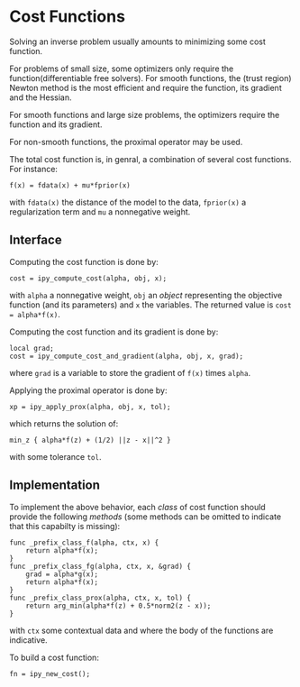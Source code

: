 # Cost Functions

Solving an inverse problem usually amounts to minimizing some cost
function.

For problems of small size, some optimizers only require the
function(differentiable free solvers).  For smooth functions, the (trust
region) Newton method is the most efficient and require the function, its
gradient and the Hessian.

For smooth functions and large size problems, the optimizers require the
function and its gradient.

For non-smooth functions, the proximal operator may be used.

The total cost function is, in genral, a combination of several cost
functions.  For instance:
```
f(x) = fdata(x) + mu*fprior(x)
```
with `fdata(x)` the distance of the model to the data, `fprior(x)` a
regularization term and `mu` a nonnegative weight.


## Interface

Computing the cost function is done by:
```
cost = ipy_compute_cost(alpha, obj, x);
```
with `alpha` a nonnegative weight, `obj` an *object* representing the
objective function (and its parameters) and `x` the variables.  The
returned value is `cost = alpha*f(x)`.

Computing the cost function and its gradient is done by:
```
local grad;
cost = ipy_compute_cost_and_gradient(alpha, obj, x, grad);
```
where `grad` is a variable to store the gradient of `f(x)` times `alpha`.

Applying the proximal operator is done by:
```
xp = ipy_apply_prox(alpha, obj, x, tol);
```
which returns the solution of:
```
min_z { alpha*f(z) + (1/2) ||z - x||^2 }
```
with some tolerance `tol`.


## Implementation

To implement the above behavior, each *class* of cost function should
provide the following *methods* (some methods can be omitted to indicate
that this capabilty is missing):
```
func _prefix_class_f(alpha, ctx, x) {
    return alpha*f(x);
}
func _prefix_class_fg(alpha, ctx, x, &grad) {
    grad = alpha*g(x);
    return alpha*f(x);
}
func _prefix_class_prox(alpha, ctx, x, tol) {
    return arg_min(alpha*f(z) + 0.5*norm2(z - x));
}
```
with `ctx` some contextual data and where the body of the functions are
indicative.


To build a cost function:
```
fn = ipy_new_cost();
```
